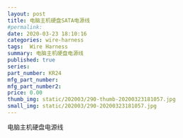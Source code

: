 ```yaml
---
layout: post
title: 电脑主机硬盘SATA电源线
#permalink: 
date: 2020-03-23 18:10:16
categories: wire-harness
tags:  Wire Harness
summary: 电脑主机硬盘电源线
published: true 
series: 
part_number: KR24
mfg_part_number: 
mfg_part_number2: 
price: 0.00
thumb_img: static/202003/290-thumb-20200323181057.jpg
small_img: static/202003/290-20200323181057.jpg
---
```



电脑主机硬盘电源线